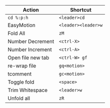 | Action             | Shortcut
| ---                | ---
| `cd %:p:h`         | `<leader>cd`
| EasyMotion         | `<leader><leader>w`
| Fold All           | `zM`
| Number Decrement   | `<ctrl-X>`
| Number Increment   | `<ctrl-A>`
| Open file new tab  | `<ctrl-W> gf`
| re-wrap file       | `gq<motion>`
| tcomment           | `gc<motion>`
| Toggle fold        | `<space>`
| Trim Whitespace    | `<leader>w`
| Unfold all         | `zR`
